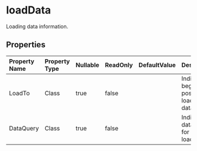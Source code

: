 # **loadData**

Loading data information. 

## **Properties**

| Property Name | Property Type | Nullable |  ReadOnly | DefaultValue | Description | 
| :- | :- | :- |:- |  :- | :- |
|LoadTo|Class|true|false |  |Indicates begin position for loading data. |
|DataQuery|Class|true|false |  |Indicates data query for data loading. |

